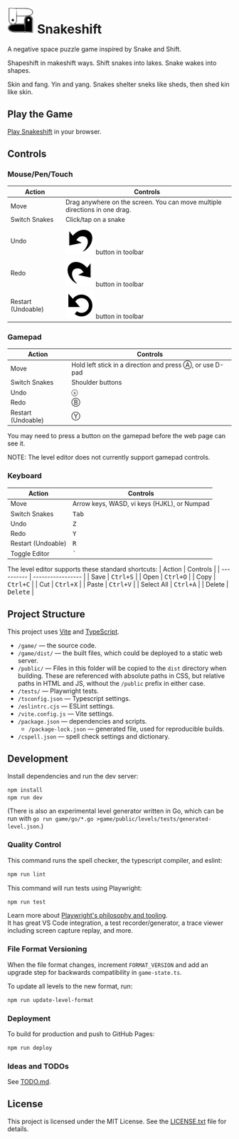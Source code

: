 # <img src="./game/public/graphics/yin-yang-larger-sneks-180px.png" height="60"> Snakeshift

A negative space puzzle game inspired by Snake and Shift.

Shapeshift in makeshift ways. Shift snakes into lakes. Snake wakes into shapes.

Skin and fang. Yin and yang. Snakes shelter sneks like sheds, then shed kin like skin.

## Play the Game

[Play Snakeshift](https://1j01.github.io/snakeshift/) in your browser.

## Controls

### Mouse/Pen/Touch

| Action             | Controls                                                                   |
| ------------------ | -------------------------------------------------------------------------- |
| Move               | Drag anywhere on the screen. You can move multiple directions in one drag. |
| Switch Snakes      | Click/tap on a snake                                                       |
| Undo               | ![Undo](./game/public/graphics/undo.svg) button in toolbar                 |
| Redo               | ![Redo](./game/public/graphics/redo.svg) button in toolbar                 |
| Restart (Undoable) | ![Restart](./game/public/graphics/restart.svg) button in toolbar           |

### Gamepad

| Action             | Controls                                                 |
| ------------------ | -------------------------------------------------------- |
| Move               | Hold left stick in a direction and press Ⓐ, or use D-pad |
| Switch Snakes      | Shoulder buttons                                         |
| Undo               | ⓧ                                                        |
| Redo               | Ⓑ                                                        |
| Restart (Undoable) | Ⓨ                                                        |

You may need to press a button on the gamepad before the web page can see it.

NOTE: The level editor does not currently support gamepad controls.

### Keyboard

| Action             | Controls                                    |
| ------------------ | ------------------------------------------- |
| Move               | Arrow keys, WASD, vi keys (HJKL), or Numpad |
| Switch Snakes      | <kbd>Tab</kbd>                              |
| Undo               | <kbd>Z</kbd>                                |
| Redo               | <kbd>Y</kbd>                                |
| Restart (Undoable) | <kbd>R</kbd>                                |
| Toggle Editor      | <kbd>`</kbd>                                |

The level editor supports these standard shortcuts:
| Action     | Controls          |
| ---------- | ----------------- |
| Save       | <kbd>Ctrl+S</kbd> |
| Open       | <kbd>Ctrl+O</kbd> |
| Copy       | <kbd>Ctrl+C</kbd> |
| Cut        | <kbd>Ctrl+X</kbd> |
| Paste      | <kbd>Ctrl+V</kbd> |
| Select All | <kbd>Ctrl+A</kbd> |
| Delete     | <kbd>Delete</kbd> |

## Project Structure

This project uses [Vite](https://vitejs.dev/) and [TypeScript](https://www.typescriptlang.org/).

- `/game/` — the source code.
- `/game/dist/` — the built files, which could be deployed to a static web server.
- `/public/`  — Files in this folder will be copied to the `dist` directory when building. These are referenced with absolute paths in CSS, but relative paths in HTML and JS, without the `/public` prefix in either case.
- `/tests/` — Playwright tests.
- `/tsconfig.json` — Typescript settings.
- `/eslintrc.cjs` — ESLint settings.
- `/vite.config.js` — Vite settings.
- `/package.json` — dependencies and scripts.
  - `/package-lock.json` — generated file, used for reproducible builds.
- `/cspell.json` — spell check settings and dictionary.

## Development

Install dependencies and run the dev server:

```sh
npm install
npm run dev
```

(There is also an experimental level generator written in Go, which can be run with `go run game/go/*.go >game/public/levels/tests/generated-level.json`.)

### Quality Control

This command runs the spell checker, the typescript compiler, and eslint:

```sh
npm run lint
```

This command will run tests using Playwright:

```sh
npm run test
```

Learn more about [Playwright's philosophy and tooling](https://playwright.dev/docs/best-practices).  
It has great VS Code integration, a test recorder/generator, a trace viewer including screen capture replay, and more.

### File Format Versioning

When the file format changes, increment `FORMAT_VERSION` and add an upgrade step for backwards compatibility in `game-state.ts`.

To update all levels to the new format, run:

```sh
npm run update-level-format
```

### Deployment

To build for production and push to GitHub Pages:
```sh
npm run deploy
```

### Ideas and TODOs

See [TODO.md](./TODO.md).

## License

This project is licensed under the MIT License. See the [LICENSE.txt](./LICENSE.txt) file for details.

